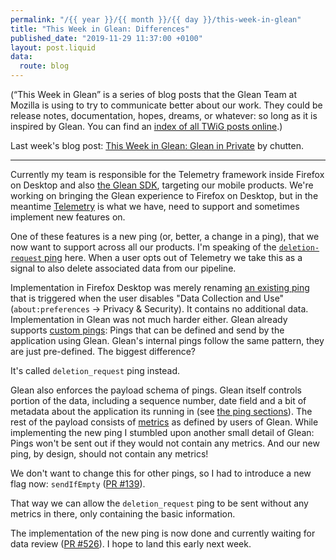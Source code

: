 ```yaml
---
permalink: "/{{ year }}/{{ month }}/{{ day }}/this-week-in-glean"
title: "This Week in Glean: Differences"
published_date: "2019-11-29 11:37:00 +0100"
layout: post.liquid
data:
  route: blog
---
```


(“This Week in Glean” is a series of blog posts that the Glean Team at Mozilla is using to try to communicate better about our work. They could be release notes, documentation, hopes, dreams, or whatever: so long as it is inspired by Glean. You can find an [index of all TWiG posts online](https://mozilla.github.io/glean/book/appendix/twig.html).)

Last week's blog post: [This Week in Glean: Glean in Private](https://chuttenblog.wordpress.com/2019/11/22/this-week-in-glean-glean-in-private/) by chutten.

---

Currently my team is responsible for the Telemetry framework inside Firefox on Desktop and also [the Glean SDK](https://github.com/mozilla/glean), targeting our mobile products.
We're working on bringing the Glean experience to Firefox on Desktop, but in the meantime [Telemetry](https://firefox-source-docs.mozilla.org/toolkit/components/telemetry/index.html) is what we have,
need to support and sometimes implement new features on.

One of these features is a new ping (or, better, a change in a ping), that we now want to support across all our products.
I'm speaking of the [`deletion-request` ping](https://firefox-source-docs.mozilla.org/toolkit/components/telemetry/data/deletion-request-ping.html) here.
When a user opts out of Telemetry we take this as a signal to also delete associated data from our pipeline.

Implementation in Firefox Desktop was merely renaming [an existing ping](https://firefox-source-docs.mozilla.org/toolkit/components/telemetry/obsolete/optout-ping.html) that is triggered when the user disables "Data Collection and Use" (`about:preferences` -> Privacy & Security). It contains no additional data.
Implementation in Glean was not much harder either. Glean already supports [custom pings](https://mozilla.github.io/glean/book/user/pings/custom.html): Pings that can be defined and send by the application using Glean.
Glean's internal pings follow the same pattern, they are just pre-defined.
The biggest difference?

It's called `deletion_request` ping instead.

Glean also enforces the payload schema of pings.
Glean itself controls portion of the data, including a sequence number, date field
and a bit of metadata about the application its running in (see [the ping sections](https://mozilla.github.io/glean/book/user/pings/index.html#ping-sections)).
The rest of the payload consists of [metrics](https://mozilla.github.io/glean/book/user/metrics/index.html) as defined by users of Glean.
While implementing the new ping I stumbled upon another small detail of Glean: Pings won't be sent out if they would not contain any metrics.
And our new ping, by design, should not contain any metrics!

We don't want to change this for other pings, so I had to introduce a new flag now:
`sendIfEmpty` ([PR #139](https://github.com/mozilla/glean_parser/pull/139)).

That way we can allow the `deletion_request` ping to be sent without any metrics in there, only containing the basic information.

The implementation of the new ping is now done and currently waiting for data review ([PR #526](https://github.com/mozilla/glean/pull/526)).
I hope to land this early next week.
